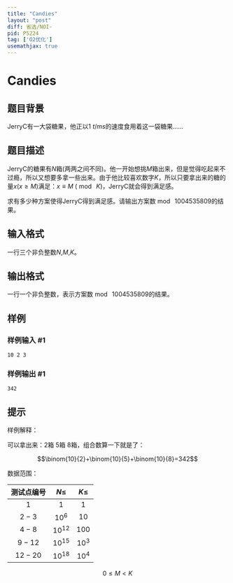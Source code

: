 ```yaml
---
title: "Candies"
layout: "post"
diff: 省选/NOI-
pid: P5224
tag: ['O2优化']
usemathjax: true
---
```


# Candies
## 题目背景

JerryC有一大袋糖果，他正以$1\ t/ms$的速度食用着这一袋糖果......
## 题目描述

JerryC的糖果有$N$箱(两两之间不同)。他一开始想挑$M$箱出来，但是觉得吃起来不过瘾，所以又想要多拿一些出来。由于他比较喜欢数字$K$，所以只要拿出来的糖的量$x(x \ge M)$满足：$x \equiv M\ (\bmod\ K)$，JerryC就会得到满足感。

求有多少种方案使得JerryC得到满足感。请输出方案数$\bmod\ 1004535809$的结果。
## 输入格式

一行三个非负整数$N$,$M$,$K$。
## 输出格式

一行一个非负整数，表示方案数$\bmod\ 1004535809$的结果。
## 样例

### 样例输入 #1
```
10 2 3

```
### 样例输出 #1
```
342

```
## 提示

样例解释：

可以拿出来：2箱 5箱 8箱，组合数算一下就是了：

$$\binom{10}{2}+\binom{10}{5}+\binom{10}{8}=342$$

数据范围：

|测试点编号|$N\le$|$K\le$|
|:-------:|:-------:|:-------:|
|$1$|$1$|$1$|
|$2-3$|$10^6$|$10$|
|$4-8$|$10^{12}$|$100$|
|$9-12$|$10^{15}$|$10^3$|
|$12-20$|$10^{18}$|$10^4$|

$$0 \leq M < K$$
